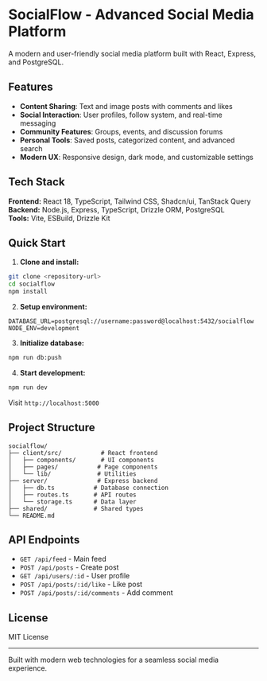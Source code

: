 # SocialFlow - Advanced Social Media Platform

A modern and user-friendly social media platform built with React, Express, and PostgreSQL.

## Features

- **Content Sharing**: Text and image posts with comments and likes
- **Social Interaction**: User profiles, follow system, and real-time messaging
- **Community Features**: Groups, events, and discussion forums
- **Personal Tools**: Saved posts, categorized content, and advanced search
- **Modern UX**: Responsive design, dark mode, and customizable settings

## Tech Stack

**Frontend:** React 18, TypeScript, Tailwind CSS, Shadcn/ui, TanStack Query  
**Backend:** Node.js, Express, TypeScript, Drizzle ORM, PostgreSQL  
**Tools:** Vite, ESBuild, Drizzle Kit

## Quick Start

1. **Clone and install:**
```bash
git clone <repository-url>
cd socialflow
npm install
```

2. **Setup environment:**
```env
DATABASE_URL=postgresql://username:password@localhost:5432/socialflow
NODE_ENV=development
```

3. **Initialize database:**
```bash
npm run db:push
```

4. **Start development:**
```bash
npm run dev
```

Visit `http://localhost:5000`

## Project Structure

```
socialflow/
├── client/src/           # React frontend
│   ├── components/       # UI components
│   ├── pages/           # Page components
│   └── lib/             # Utilities
├── server/              # Express backend
│   ├── db.ts           # Database connection
│   ├── routes.ts       # API routes
│   └── storage.ts      # Data layer
├── shared/             # Shared types
└── README.md
```

## API Endpoints

- `GET /api/feed` - Main feed
- `POST /api/posts` - Create post
- `GET /api/users/:id` - User profile
- `POST /api/posts/:id/like` - Like post
- `POST /api/posts/:id/comments` - Add comment

## License

MIT License

---

Built with modern web technologies for a seamless social media experience.